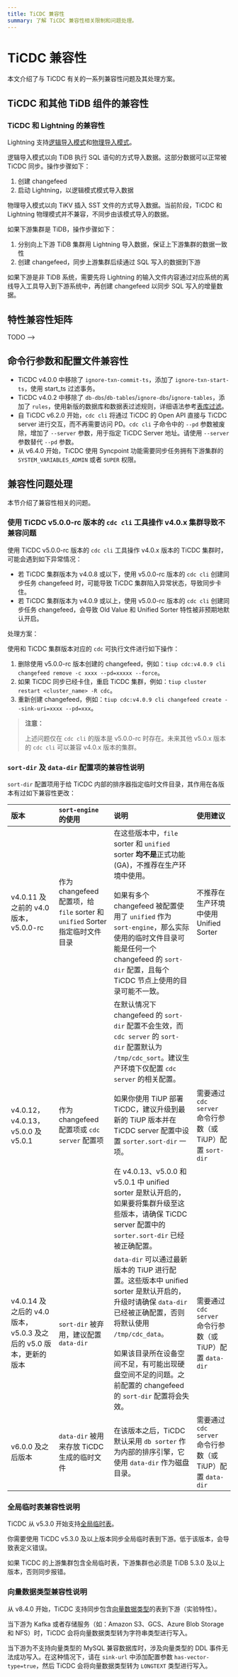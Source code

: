 ```yaml
---
title: TiCDC 兼容性
summary: 了解 TiCDC 兼容性相关限制和问题处理。
---
```


# TiCDC 兼容性

本文介绍了与 TiCDC 有关的一系列兼容性问题及其处理方案。

## TiCDC 和其他 TiDB 组件的兼容性

### TiCDC 和 Lightning 的兼容性

Lightning 支持[逻辑导入模式](/tidb-lightning/tidb-lightning-logical-import-mode.md)和[物理导入模式](/tidb-lightning/tidb-lightning-physical-import-mode.md)。

逻辑导入模式以向 TiDB 执行 SQL 语句的方式导入数据。这部分数据可以正常被 TiCDC 同步。操作步骤如下：

1. 创建 changefeed
2. 启动 Lightning，以逻辑模式模式导入数据

物理导入模式以向 TiKV 插入 SST 文件的方式导入数据。当前阶段，TiCDC 和 Lightning 物理模式并不兼容，不同步由该模式导入的数据。

如果下游集群是 TiDB，操作步骤如下：

1. 分别向上下游 TiDB 集群用 Lightning 导入数据，保证上下游集群的数据一致性
2. 创建 changefeed，同步上游集群后续通过 SQL 写入的数据到下游

如果下游是非 TiDB 系统，需要先将 Lightning 的输入文件内容通过对应系统的离线导入工具导入到下游系统中，再创建 changefeed 以同步 SQL 写入的增量数据。

## 特性兼容性矩阵

TODO
-->

## 命令行参数和配置文件兼容性

* TiCDC v4.0.0 中移除了 `ignore-txn-commit-ts`，添加了 `ignore-txn-start-ts`，使用 start_ts 过滤事务。
* TiCDC v4.0.2 中移除了 `db-dbs`/`db-tables`/`ignore-dbs`/`ignore-tables`，添加了 `rules`，使用新版的数据库和数据表过滤规则，详细语法参考[表库过滤](/table-filter.md)。
* 自 TiCDC v6.2.0 开始，`cdc cli` 将通过 TiCDC 的 Open API 直接与 TiCDC server 进行交互，而不再需要访问 PD。`cdc cli` 子命令中的 `--pd` 参数被废除，增加了 `--server` 参数，用于指定 TiCDC Server 地址。请使用 `--server` 参数替代 `--pd` 参数。
* 从 v6.4.0 开始，TiCDC 使用 Syncpoint 功能需要同步任务拥有下游集群的 `SYSTEM_VARIABLES_ADMIN` 或者 `SUPER` 权限。

## 兼容性问题处理

本节介绍了兼容性相关的问题。

### 使用 TiCDC v5.0.0-rc 版本的 `cdc cli` 工具操作 v4.0.x 集群导致不兼容问题

使用 TiCDC v5.0.0-rc 版本的 `cdc cli` 工具操作 v4.0.x 版本的 TiCDC 集群时，可能会遇到如下异常情况：

- 若 TiCDC 集群版本为 v4.0.8 或以下，使用 v5.0.0-rc 版本的 `cdc cli` 创建同步任务 changefeed 时，可能导致 TiCDC 集群陷入异常状态，导致同步卡住。
- 若 TiCDC 集群版本为 v4.0.9 或以上，使用 v5.0.0-rc 版本的 `cdc cli` 创建同步任务 changefeed，会导致 Old Value 和 Unified Sorter 特性被非预期地默认开启。

处理方案：

使用和 TiCDC 集群版本对应的 `cdc` 可执行文件进行如下操作：

1. 删除使用 v5.0.0-rc 版本创建的 changefeed，例如：`tiup cdc:v4.0.9 cli changefeed remove -c xxxx --pd=xxxxx --force`。
2. 如果 TiCDC 同步已经卡住，重启 TiCDC 集群，例如：`tiup cluster restart <cluster_name> -R cdc`。
3. 重新创建 changefeed，例如：`tiup cdc:v4.0.9 cli changefeed create --sink-uri=xxxx --pd=xxx`。

> **注意：**
>
> 上述问题仅在 `cdc cli` 的版本是 v5.0.0-rc 时存在。未来其他 v5.0.x 版本的 `cdc cli` 可以兼容 v4.0.x 版本的集群。

### `sort-dir` 及 `data-dir` 配置项的兼容性说明

`sort-dir` 配置项用于给 TiCDC 内部的排序器指定临时文件目录，其作用在各版本有过如下兼容性更改：

|  版本  |  `sort-engine` 的使用  |  说明   |  使用建议  |
|  :---  |    :---               |  :--    | :-- |
| v4.0.11 及之前的 v4.0 版本，v5.0.0-rc | 作为 changefeed 配置项，给 `file` sorter 和 `unified` Sorter 指定临时文件目录 | 在这些版本中，`file` sorter 和 `unified` sorter **均不是**正式功能 (GA)，不推荐在生产环境中使用。<br/><br/>如果有多个 changefeed 被配置使用了 `unified` 作为 `sort-engine`，那么实际使用的临时文件目录可能是任何一个 changefeed 的 `sort-dir` 配置，且每个 TiCDC 节点上使用的目录可能不一致。 | 不推荐在生产环境中使用 Unified Sorter |
| v4.0.12，v4.0.13，v5.0.0 及 v5.0.1 | 作为 changefeed 配置项或 `cdc server` 配置项 | 在默认情况下 changefeed 的 `sort-dir` 配置不会生效，而 `cdc server` 的 `sort-dir` 配置默认为 `/tmp/cdc_sort`。建议生产环境下仅配置 `cdc server` 的相关配置。<br/><br/>如果你使用 TiUP 部署 TiCDC，建议升级到最新的 TiUP 版本并在 TiCDC server 配置中设置 `sorter.sort-dir` 一项。<br/><br />在 v4.0.13、v5.0.0 和 v5.0.1 中 unified sorter 是默认开启的，如果要将集群升级至这些版本，请确保 TiCDC server 配置中的 `sorter.sort-dir` 已经被正确配置。| 需要通过 `cdc server` 命令行参数（或 TiUP）配置 `sort-dir` |
|  v4.0.14 及之后的 v4.0 版本，v5.0.3 及之后的 v5.0 版本，更新的版本  | `sort-dir` 被弃用，建议配置 `data-dir` |  `data-dir` 可以通过最新版本的 TiUP 进行配置。这些版本中 unified sorter 是默认开启的，升级时请确保 `data-dir` 已经被正确配置，否则将默认使用 `/tmp/cdc_data`。<br/><br/>如果该目录所在设备空间不足，有可能出现硬盘空间不足的问题。之前配置的 changefeed 的 `sort-dir` 配置将会失效。| 需要通过 `cdc server` 命令行参数（或 TiUP）配置 `data-dir` |
| v6.0.0 及之后版本 | `data-dir` 被用来存放 TiCDC 生成的临时文件  | 在该版本之后，TiCDC 默认采用 `db sorter` 作为内部的排序引擎，它使用 `data-dir` 作为磁盘目录。 | 需要通过 `cdc server` 命令行参数（或 TiUP）配置 `data-dir` |

### 全局临时表兼容性说明

TiCDC 从 v5.3.0 开始支持[全局临时表](/temporary-tables.md#全局临时表)。

你需要使用 TiCDC v5.3.0 及以上版本同步全局临时表到下游。低于该版本，会导致表定义错误。

如果 TiCDC 的上游集群包含全局临时表，下游集群也必须是 TiDB 5.3.0 及以上版本，否则同步报错。

### 向量数据类型兼容性说明

从 v8.4.0 开始，TiCDC 支持同步包含[向量数据类型](/vector-search-data-types.md)的表到下游（实验特性）。

当下游为 Kafka 或者存储服务（如：Amazon S3、GCS、Azure Blob Storage 和 NFS）时，TiCDC 会将向量数据类型转为字符串类型进行写入。

当下游为不支持向量类型的 MySQL 兼容数据库时，涉及向量类型的 DDL 事件无法成功写入。在这种情况下，请在 `sink-url` 中添加配置参数 `has-vector-type=true`，然后 TiCDC 会将向量数据类型转为 `LONGTEXT` 类型进行写入。